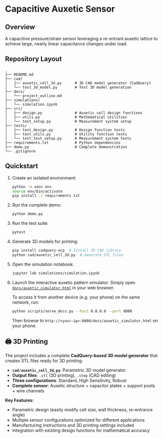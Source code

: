 # Capacitive Auxetic Sensor

Overview
--------
A capacitive pressure/strain sensor leveraging a re-entrant auxetic lattice to achieve large, nearly linear capacitance changes under load.

Repository Layout
-----------------
```
.
├── README.md
├── cad/
│   ├── auxetic_cell_3d.py      # 3D CAD model generator (CadQuery)
│   └── test_3d_model.py        # Test 3D model generation
├── docs/
│   └── project_outline.md
├── simulations/
│   └── simulation.ipynb
├── src/
│   ├── design.py               # Auxetic cell design functions
│   ├── utils.py                # Mathematical utilities
│   └── test_setup.py           # Measurement system setup
├── tests/
│   ├── test_design.py          # Design function tests
│   ├── test_utils.py           # Utility function tests
│   └── test_test_setup.py      # Measurement system tests
├── requirements.txt            # Python dependencies
├── demo.py                     # Complete demonstration
└── .gitignore
```

Quickstart
----------
1. Create an isolated environment:
   ```bash
   python -m venv env
   source env/bin/activate
   pip install -r requirements.txt
   ```
2. Run the complete demo:
   ```bash
   python demo.py
   ```
3. Run the test suite:
   ```bash
   pytest
   ```
4. Generate 3D models for printing:
   ```bash
   pip install cadquery-ocp  # Install 3D CAD library
   python cad/auxetic_cell_3d.py  # Generate STL files
   ```
5. Open the simulation notebook:
   ```bash
   jupyter lab simulations/simulation.ipynb
   ```
6. Launch the interactive auxetic pattern simulator:
   Simply open [`docs/auxetic_simulator.html`](docs/auxetic_simulator.html) in your web browser.

   To access it from another device (e.g. your phone) on the same network, run:
   ```bash
   python scripts/serve_docs.py --host 0.0.0.0 --port 8000
   ```
   Then browse to `http://<your-ip>:8000/docs/auxetic_simulator.html` on your phone.

## 🖨️ 3D Printing

The project includes a complete **CadQuery-based 3D model generator** that creates STL files ready for 3D printing:

- **`cad/auxetic_cell_3d.py`**: Parametric 3D model generator
- **Output files**: `.stl` (3D printing), `.step` (CAD editing)
- **Three configurations**: Standard, High Sensitivity, Robust
- **Complete sensor**: Auxetic structure + capacitor plates + support posts + wire channels

**Key Features:**
- Parametric design (easily modify cell size, wall thickness, re-entrance angle)
- Multiple sensor configurations optimized for different applications
- Manufacturing instructions and 3D printing settings included
- Integration with existing design functions for mathematical accuracy 